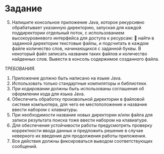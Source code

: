 # Задание
5. Напишите консольное приложение Java, которое рекурсивно
  обрабатывает указанную директорию, запуская для каждой поддиректории
  отдельный поток, с использованием высокоуровневого интерфейса для
  доступа к ресурсам:
   найти в заданной директории текстовые файлы, и подсчитать в
  каждом файле количество слов, начинающихся с заданной буквы. В
  некоторый файл записать названия таких файлов и количество
  найденных слов. Вывести в консоль содержимое созданного файла.
  
  _ТРЕБОВАНИЯ._
  1. Приложение должно быть написано на языке Java.
  2. Использовать только стандартные компиляторы и библиотеки.
  3. При кодировании должны быть использованы соглашения об
  оформлении кода для языка Java.
  4. Обеспечить обработку произвольной директории в файловой системе
  компьютера, для чего ее местоположение и название ввести набором с
  клавиатуры.
  5. При необходимости название новых директории и/или файла для
  записи результата поиска тоже ввести набором на клавиатуре.
  6. Для обеспечения устойчивости работы предусмотреть проверку
  корректности ввода данных и предложить решение в случае неверного
  их введения для продолжения работы приложения.
  7. Все действия должны фиксироваться выводом соответствующих
  сообщений.

